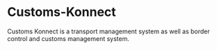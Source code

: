 # Customs-Konnect
Customs Konnect is a transport management system as well as border control and customs management system.
